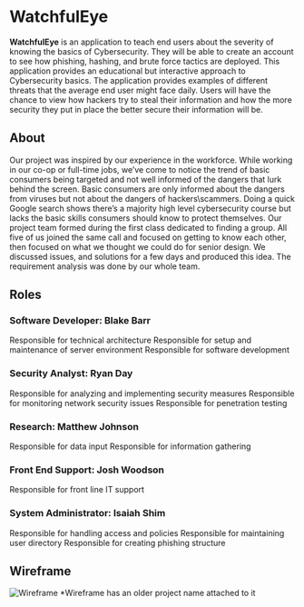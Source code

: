 # WatchfulEye

<b>WatchfulEye</b> is an application to teach end users about the severity of knowing the basics of Cybersecurity. They will be able to create an account to see how phishing, hashing, and brute force tactics are deployed. This application provides an educational but interactive approach to Cybersecurity basics. The application provides examples of different threats that the average end user might face daily. Users will have the chance to view how hackers try to steal their information and how the more security they put in place the better secure their information will be. 

## About
Our project was inspired by our experience in the workforce. While working in our co-op or full-time jobs, we’ve come to notice the trend of basic consumers being targeted and not well informed of the dangers that lurk behind the screen. Basic consumers are only informed about the dangers from viruses but not about the dangers of hackers\scammers. Doing a quick Google search shows there’s a majority high level cybersecurity course but lacks the basic skills consumers should know to protect themselves. Our project team formed during the first class dedicated to finding a group. All five of us joined the same call and focused on getting to know each other, then focused on what we thought we could do for senior design. We discussed issues, and solutions for a few days and produced this idea. The requirement analysis was done by our whole team.

## Roles
### Software Developer: Blake Barr 

Responsible for technical architecture 
Responsible for setup and maintenance of server environment 
Responsible for software development 

### Security Analyst: Ryan Day 

Responsible for analyzing and implementing security measures 
Responsible for monitoring network security issues 
Responsible for penetration testing 

### Research: Matthew Johnson 

Responsible for data input 
Responsible for information gathering 

### Front End Support: Josh Woodson 

Responsible for front line IT support 

### System Administrator: Isaiah Shim 

Responsible for handling access and policies 
Responsible for maintaining user directory 
Responsible for creating phishing structure 

## Wireframe
![Wireframe](https://user-images.githubusercontent.com/59884862/189560279-a0327ce4-e8c7-4ad1-a39d-7fc87093875c.PNG)
*Wireframe has an older project name attached to it

